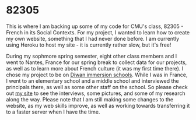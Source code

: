 # 82305
This is where I am backing up some of my code for CMU's class, 82305 - French in its Social Contexts.
For my project, I wanted to learn how to create my own website,
something that I had never done before. I am currently using Heroku to host my site -
it is currently rather slow, but it's free!

During my sophmore spring semester, eight other class
members and I went to Nantes, France for our spring break to collect data for our projects,
as well as to learn more about French culture (it was my first time there).
I chose my project to be on [Diwan immersion schools](https://en.wikipedia.org/wiki/Diwan_(school)).
While I was in France, I went to an elementary school and a middle school and interviewed the principals there,
as well as some other staff on the school. So please check out
[my site](https://diwan82305.herokuapp.com/static/pages/main.html)
to see the interviews, some pictures, and some of my research along the way. Please note that
I am still making some changes to the website, as my web skills improve, as well as
working towards transferring it to a faster server when I have the time.
